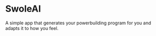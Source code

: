# SwoleAI
A simple app that generates your powerbuilding program for you and adapts it to how you feel.
